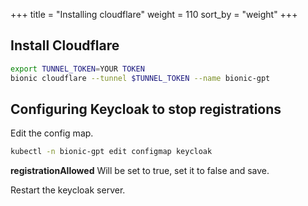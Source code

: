 +++
title = "Installing cloudflare"
weight = 110
sort_by = "weight"
+++

## Install Cloudflare

```sh
export TUNNEL_TOKEN=YOUR TOKEN
bionic cloudflare --tunnel $TUNNEL_TOKEN --name bionic-gpt
```

## Configuring Keycloak to stop registrations

Edit the config map.

```sh
kubectl -n bionic-gpt edit configmap keycloak
```

**registrationAllowed** Will be set to true, set it to false and save.

Restart the keycloak server.